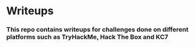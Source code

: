 # Writeups
### This repo contains writeups for challenges done on different platforms such as TryHackMe, Hack The Box and KC7
